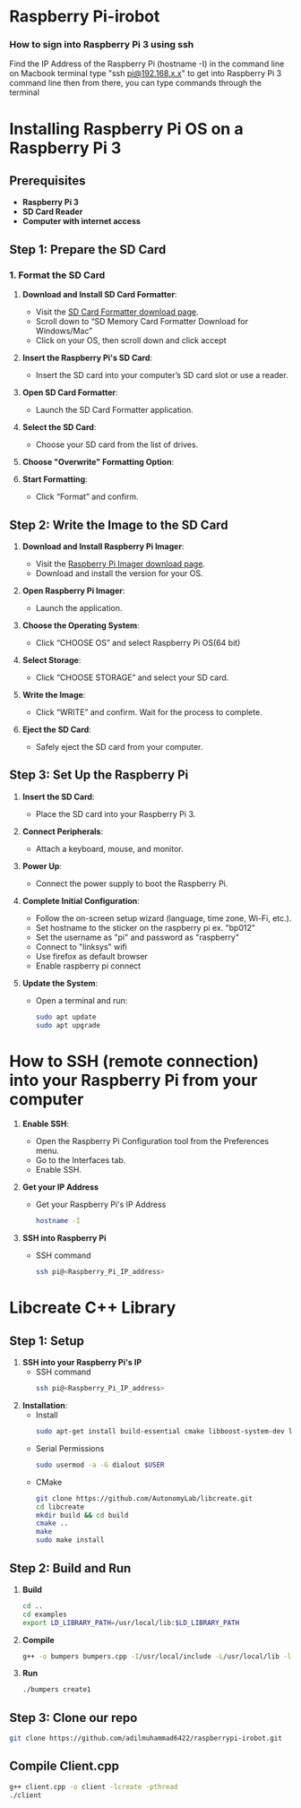# Raspberry Pi-irobot

### How to sign into Raspberry Pi 3 using ssh
Find the IP Address of the Raspberry Pi (hostname -I) in the command line
  on Macbook terminal type "ssh pi@192.168.x.x" to get into Raspberry Pi 3 command line
  then from there, you can type commands through the terminal

# Installing Raspberry Pi OS on a Raspberry Pi 3

## Prerequisites
- **Raspberry Pi 3**
- **SD Card Reader**
- **Computer with internet access**

## Step 1: Prepare the SD Card

### 1. Format the SD Card

1. **Download and Install SD Card Formatter**:
   - Visit the [SD Card Formatter download page](https://www.sdcard.org/downloads/formatter/).
   - Scroll down to “SD Memory Card Formatter Download for Windows/Mac”
   - Click on your OS, then scroll down and click accept

2. **Insert the Raspberry Pi's SD Card**:
   - Insert the SD card into your computer’s SD card slot or use a reader.

3. **Open SD Card Formatter**:
   - Launch the SD Card Formatter application.

4. **Select the SD Card**:
   - Choose your SD card from the list of drives.

5. **Choose "Overwrite" Formatting Option**:

6. **Start Formatting**:
   - Click “Format” and confirm.

## Step 2: Write the Image to the SD Card

1. **Download and Install Raspberry Pi Imager**:
   - Visit the [Raspberry Pi Imager download page](https://www.raspberrypi.com/software/).
   - Download and install the version for your OS.

2. **Open Raspberry Pi Imager**:
   - Launch the application.

3. **Choose the Operating System**:
   - Click “CHOOSE OS” and select Raspberry Pi OS(64 bit)

4. **Select Storage**:
   - Click “CHOOSE STORAGE” and select your SD card.

5. **Write the Image**:
   - Click “WRITE” and confirm. Wait for the process to complete.

6. **Eject the SD Card**:
   - Safely eject the SD card from your computer.

## Step 3: Set Up the Raspberry Pi

1. **Insert the SD Card**:
   - Place the SD card into your Raspberry Pi 3.

2. **Connect Peripherals**:
   - Attach a keyboard, mouse, and monitor.

3. **Power Up**:
   - Connect the power supply to boot the Raspberry Pi.

4. **Complete Initial Configuration**:
   - Follow the on-screen setup wizard (language, time zone, Wi-Fi, etc.).
   - Set hostname to the sticker on the raspberry pi ex. "bp012"
   - Set the username as "pi" and password as "raspberry"
   - Connect to "linksys" wifi
   - Use firefox as default browser
   - Enable raspberry pi connect

5. **Update the System**:
   - Open a terminal and run:
     ```sh
     sudo apt update
     sudo apt upgrade
     ```

# How to SSH (remote connection) into your Raspberry Pi from your computer
1. **Enable SSH**:
   - Open the Raspberry Pi Configuration tool from the Preferences menu.
   - Go to the Interfaces tab.
   - Enable SSH.
    
2. **Get your IP Address**
   - Get your Raspberry Pi's IP Address
     ```sh
     hostname -I
     ```

4. **SSH into Raspberry Pi**
   - SSH command
     ```sh
     ssh pi@<Raspberry_Pi_IP_address>
     ```

# Libcreate C++ Library
## Step 1: Setup

1. **SSH into your Raspberry Pi's IP**
   - SSH command
     ```sh
     ssh pi@<Raspberry_Pi_IP_address>
     ```
2. **Installation**:
   - Install
     ```sh
     sudo apt-get install build-essential cmake libboost-system-dev libboost-thread-dev
     ```
   - Serial Permissions
     ```sh
     sudo usermod -a -G dialout $USER
     ```
   - CMake
     ```sh
     git clone https://github.com/AutonomyLab/libcreate.git
     cd libcreate
     mkdir build && cd build
     cmake ..
     make
     sudo make install
     ```

## Step 2: Build and Run
1. **Build**
     ```sh
     cd ..
     cd examples
     export LD_LIBRARY_PATH=/usr/local/lib:$LD_LIBRARY_PATH
     ```
2. **Compile**
     ```sh
     g++ -o bumpers bumpers.cpp -I/usr/local/include -L/usr/local/lib -lcreate
     ```     
     
3. **Run**
   ```sh
   ./bumpers create1
   ```

## Step 3: Clone our repo
```sh
git clone https://github.com/adilmuhammad6422/raspberrypi-irobot.git
```

## Compile Client.cpp
```sh
g++ client.cpp -o client -lcreate -pthread
./client
```
